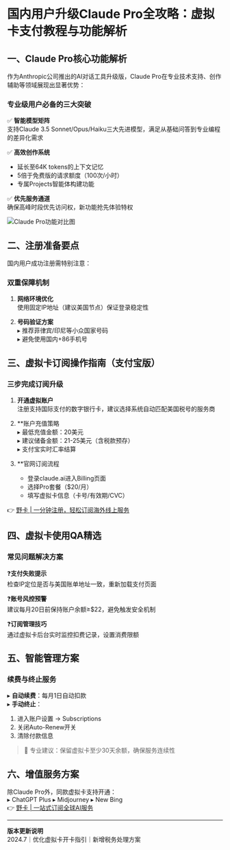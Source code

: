 # 国内用户升级Claude Pro全攻略：虚拟卡支付教程与功能解析

## 一、Claude Pro核心功能解析
作为Anthropic公司推出的AI对话工具升级版，Claude Pro在专业技术支持、创作辅助等领域展现出显著优势：

### 专业级用户必备的三大突破
✅ **智能模型矩阵**  
支持Claude 3.5 Sonnet/Opus/Haiku三大先进模型，满足从基础问答到专业编程的差异化需求

✅ **高效创作系统**  
- 延长至64K tokens的上下文记忆
- 5倍于免费版的请求额度（100次/小时）
- 专属Projects智能体构建功能

✅ **优先服务通道**  
确保高峰时段优先访问权，新功能抢先体验特权

![Claude Pro功能对比图](https://via.placeholder.com/600x400)

## 二、注册准备要点
国内用户成功注册需特别注意：

### 双重保障机制
1. **网络环境优化**  
使用固定IP地址（建议美国节点）保证登录稳定性

2. **号码验证方案**  
▸ 推荐菲律宾/印尼等小众国家号码  
▸ 避免使用国内+86手机号

## 三、虚拟卡订阅操作指南（支付宝版）

### 三步完成订阅升级
1. **开通虚拟账户**  
注册支持国际支付的数字银行卡，建议选择系统自动匹配美国税号的服务商

2. **账户充值策略  
   ▸ 最低充值金额：20美元  
   ▸ 建议储备金额：21-25美元（含税款预存）  
   ▸ 支付宝实时汇率结算

3. **官网订阅流程  
   - 登录claude.ai进入Billing页面
   - 选择Pro套餐（$20/月）
   - 填写虚拟卡信息（卡号/有效期/CVC）

👉 [野卡 | 一分钟注册，轻松订阅海外线上服务](https://bbtdd.com/yeka)

## 四、虚拟卡使用QA精选
### 常见问题解决方案
❓**支付失败提示**  
检查IP定位是否与美国账单地址一致，重新加载支付页面

❓**账号风控预警**  
建议每月20日前保持账户余额≥$22，避免触发安全机制

❓**订阅管理技巧**  
通过虚拟卡后台实时监控扣费记录，设置消费限额

## 五、智能管理方案
### 续费与终止服务
▸ **自动续费**：每月1日自动扣款  
▸ **手动终止**：  
   1. 进入账户设置 → Subscriptions  
   2. 关闭Auto-Renew开关  
   3. 清除付款信息

> 📌 专业建议：保留虚拟卡至少30天余额，确保服务连续性

## 六、增值服务方案
除Claude Pro外，同款虚拟卡支持开通：  
▸ ChatGPT Plus ▸ Midjourney ▸ New Bing  
👉 [野卡 | 一站式订阅全球AI服务](https://bbtdd.com/yeka)

---

**版本更新说明**  
2024.7｜优化虚拟卡开卡指引｜新增税务处理方案